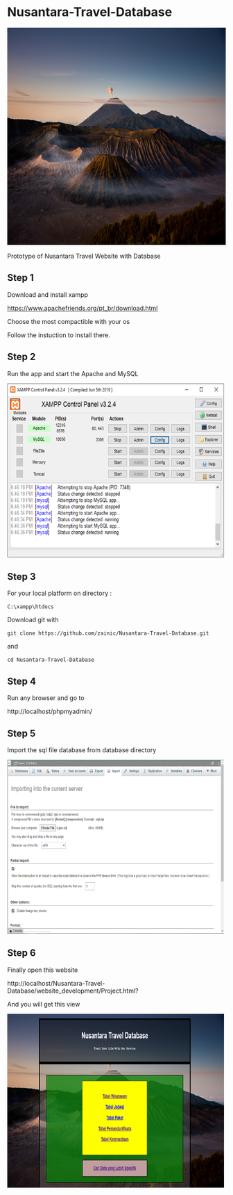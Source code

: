 # Nusantara-Travel-Database

<img title="Gunung Bromo" alt="Alt" src="./website_development/Img/Gunung.jpg" style="width:800px;height:500px;">

Prototype of Nusantara Travel Website with Database
## Step 1

Download and install xampp

https://www.apachefriends.org/pt_br/download.html

Choose the most compactible with your os

Follow the instuction to install there.

## Step 2

Run the app and start the Apache and MySQL

<img title="XAMPP" alt="Alt" src="./img/xampp.png" style="width:500px;height:400px;">

## Step 3

For your local platform on directory :

~~~
C:\xampp\htdocs
~~~

Download git with

~~~
git clone https://github.com/zainic/Nusantara-Travel-Database.git
~~~

and

~~~
cd Nusantara-Travel-Database
~~~

## Step 4

Run any browser and go to

http://localhost/phpmyadmin/

## Step 5

Import the sql file database from database directory

<img title="IMPORT" alt="Alt" src="./img/import.png" style="width:500px;height:400px;">

## Step 6

Finally open this website

http://localhost/Nusantara-Travel-Database/website_development/Project.html?

And you will get this view

<img title="EXAMPLE" alt="Alt" src="./img/example.png" style="width:500px;height:400px;">
